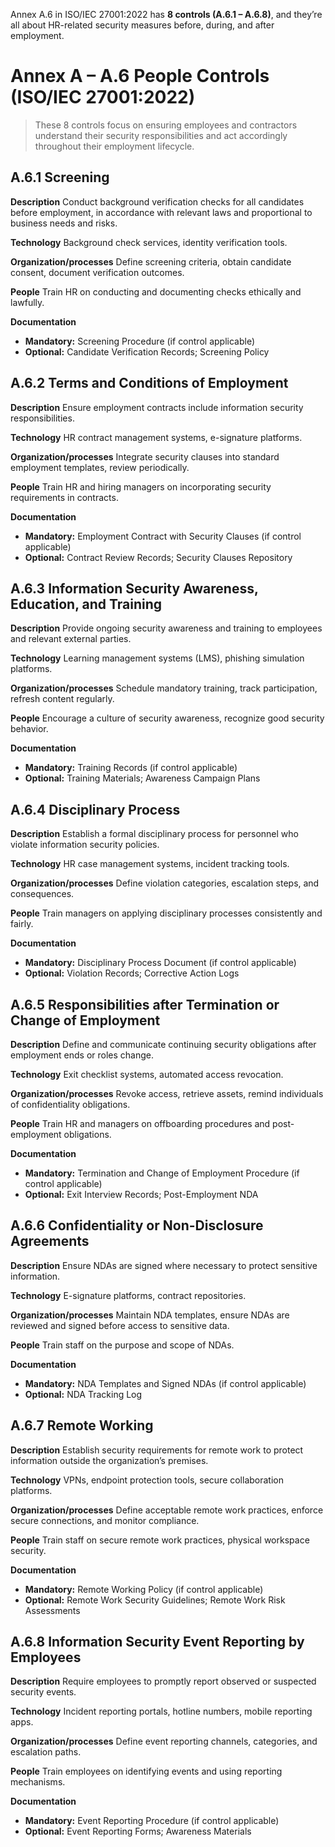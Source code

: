 Annex A.6 in ISO/IEC 27001:2022 has **8 controls (A.6.1 – A.6.8)**, and they’re all about HR-related security measures before, during, and after employment.


# **Annex A – A.6 People Controls (ISO/IEC 27001:2022)**

> These 8 controls focus on ensuring employees and contractors understand their security responsibilities and act accordingly throughout their employment lifecycle.


## **A.6.1 Screening**

**Description**
Conduct background verification checks for all candidates before employment, in accordance with relevant laws and proportional to business needs and risks.

**Technology**
Background check services, identity verification tools.

**Organization/processes**
Define screening criteria, obtain candidate consent, document verification outcomes.

**People**
Train HR on conducting and documenting checks ethically and lawfully.

**Documentation**

* **Mandatory:** Screening Procedure (if control applicable)
* **Optional:** Candidate Verification Records; Screening Policy


## **A.6.2 Terms and Conditions of Employment**

**Description**
Ensure employment contracts include information security responsibilities.

**Technology**
HR contract management systems, e-signature platforms.

**Organization/processes**
Integrate security clauses into standard employment templates, review periodically.

**People**
Train HR and hiring managers on incorporating security requirements in contracts.

**Documentation**

* **Mandatory:** Employment Contract with Security Clauses (if control applicable)
* **Optional:** Contract Review Records; Security Clauses Repository


## **A.6.3 Information Security Awareness, Education, and Training**

**Description**
Provide ongoing security awareness and training to employees and relevant external parties.

**Technology**
Learning management systems (LMS), phishing simulation platforms.

**Organization/processes**
Schedule mandatory training, track participation, refresh content regularly.

**People**
Encourage a culture of security awareness, recognize good security behavior.

**Documentation**

* **Mandatory:** Training Records (if control applicable)
* **Optional:** Training Materials; Awareness Campaign Plans


## **A.6.4 Disciplinary Process**

**Description**
Establish a formal disciplinary process for personnel who violate information security policies.

**Technology**
HR case management systems, incident tracking tools.

**Organization/processes**
Define violation categories, escalation steps, and consequences.

**People**
Train managers on applying disciplinary processes consistently and fairly.

**Documentation**

* **Mandatory:** Disciplinary Process Document (if control applicable)
* **Optional:** Violation Records; Corrective Action Logs


## **A.6.5 Responsibilities after Termination or Change of Employment**

**Description**
Define and communicate continuing security obligations after employment ends or roles change.

**Technology**
Exit checklist systems, automated access revocation.

**Organization/processes**
Revoke access, retrieve assets, remind individuals of confidentiality obligations.

**People**
Train HR and managers on offboarding procedures and post-employment obligations.

**Documentation**

* **Mandatory:** Termination and Change of Employment Procedure (if control applicable)
* **Optional:** Exit Interview Records; Post-Employment NDA


## **A.6.6 Confidentiality or Non-Disclosure Agreements**

**Description**
Ensure NDAs are signed where necessary to protect sensitive information.

**Technology**
E-signature platforms, contract repositories.

**Organization/processes**
Maintain NDA templates, ensure NDAs are reviewed and signed before access to sensitive data.

**People**
Train staff on the purpose and scope of NDAs.

**Documentation**

* **Mandatory:** NDA Templates and Signed NDAs (if control applicable)
* **Optional:** NDA Tracking Log


## **A.6.7 Remote Working**

**Description**
Establish security requirements for remote work to protect information outside the organization’s premises.

**Technology**
VPNs, endpoint protection tools, secure collaboration platforms.

**Organization/processes**
Define acceptable remote work practices, enforce secure connections, and monitor compliance.

**People**
Train staff on secure remote work practices, physical workspace security.

**Documentation**

* **Mandatory:** Remote Working Policy (if control applicable)
* **Optional:** Remote Work Security Guidelines; Remote Work Risk Assessments


## **A.6.8 Information Security Event Reporting by Employees**

**Description**
Require employees to promptly report observed or suspected security events.

**Technology**
Incident reporting portals, hotline numbers, mobile reporting apps.

**Organization/processes**
Define event reporting channels, categories, and escalation paths.

**People**
Train employees on identifying events and using reporting mechanisms.

**Documentation**

* **Mandatory:** Event Reporting Procedure (if control applicable)
* **Optional:** Event Reporting Forms; Awareness Materials

